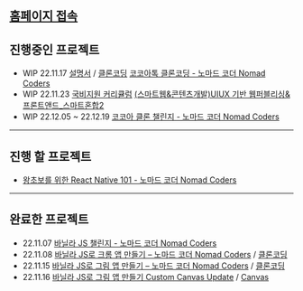 ## [홈페이지 접속](https://Hansan529.github.io)

## 진행중인 프로젝트

-  WIP 22.11.17 [설명서](https://hansan529.github.io/project/tutorial/kokoaTalk/index.html) / [클론코딩](https://hansan529.github.io/project/cloneCoding/kokoaTalk/index.html) [코코아톡 클론코딩 - 노마드 코더 Nomad Coders](https://nomadcoders.co/kokoa-clone/lobby)
-  WIP 22.11.23 [국비지원 커리큘럼](https://hansan529.github.io/project/etc/bootcamp/index.html) [(스마트웹&콘텐츠개발)UIUX 기반 웹퍼블리싱&프론트앤드\_스마트혼합2](https://iibi.step.or.kr/main.do)
-  WIP 22.12.05 ~ 22.12.19 [코코아 클론 챌린지 - 노마드 코더 Nomad Coders](https://nomadcoders.co/c/kokoa-challenge/lobby)

---

## 진행 할 프로젝트

-  [왕초보를 위한 React Native 101 - 노마드 코더 Nomad Coders](https://nomadcoders.co/react-native-for-beginners/lobby)

---

## 완료한 프로젝트

-  22.11.07 [바닐라 JS 챌린지 - 노마드 코더 Nomad Coders](https://nomadcoders.co/challenges#challenges)
-  22.11.08 [바닐라 JS로 크롬 앱 만들기 – 노마드 코더 Nomad Coders](https://nomadcoders.co/javascript-for-beginners) / [클론코딩](https://hansan529.github.io/project/courses/javascriptChrome/html/js08.html)
-  22.11.15 [바닐라 JS로 그림 앱 만들기 – 노마드 코더 Nomad Coders](https://nomadcoders.co/javascript-for-beginners-2) / [클론코딩](https://hansan529.github.io/project/courses/javascriptCanvas/html/3.3-CSS.html)
-  22.11.16 [바닐라 JS로 그림 앱 만들기 Custom Canvas Update](https://hansan529.github.io/project/tutorial/javascriptCanvas/index.html) / [Canvas](https://hansan529.github.io/project/custom/javascriptCanvas/index.html)
